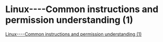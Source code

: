 # Linux----Common instructions and permission understanding (1)
[Linux----Common instructions and permission understanding (1)](https://aiwithcloud.com/2022/09/16/linux____common_instructions_and_permission_understanding_1/)